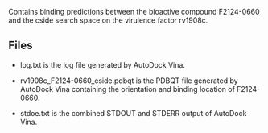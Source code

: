 Contains binding predictions between the bioactive compound F2124-0660 and the cside search space on the virulence factor rv1908c.

## Files

- log.txt is the log file generated by AutoDock Vina.

- rv1908c_F2124-0660_cside.pdbqt is the PDBQT file generated by AutoDock Vina containing the orientation and binding location of F2124-0660.

- stdoe.txt is the combined STDOUT and STDERR output of AutoDock Vina.

